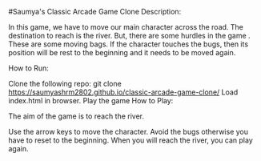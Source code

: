 #Saumya's Classic Arcade Game Clone
Description:

In this game, we have to move our main character across the road. The destination to reach is the river. But, there are some hurdles in the game . These are some moving bags. If the character touches the bugs, then its position will be rest to the beginning and it needs to be moved again.

How to Run:

Clone the following repo:
git clone https://saumyashrm2802.github.io/classic-arcade-game-clone/
Load index.html in browser.
Play the game
How to Play:

The aim of the game is to reach the river.

Use the arrow keys to move the character.
Avoid the bugs otherwise you have to reset to the beginning.
When you will reach the river, you can play again.

